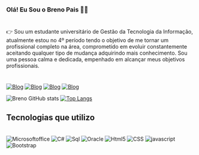 ### Olá!  Eu Sou o Breno Pais 👦🏻
#
👉 Sou um estudante universitário de Gestão da Tecnologia da Informação, atualmente estou no 4º período tendo o objetivo de me tornar um profissional completo na área, comprometido em evoluir constantemente aceitando qualquer tipo de mudança adquirindo mais conhecimento. Sou uma pessoa calma e dedicada, empenhado em alcançar meus objetivos profissionais. 
#
[![Blog](https://img.shields.io/badge/LinkedIn-0077B5?style=for-the-badge&logo=linkedin&logoColor=white)](https://www.linkedin.com/in/brenopais/)
[![Blog](https://img.shields.io/badge/Gmail-D14836?style=for-the-badge&logo=gmail&logoColor=white)](https://mail.google.com/mail/u/0/?tab=rm&ogbl#inbox)
[![Blog](https://img.shields.io/badge/Instagram-E4405F?style=for-the-badge&logo=instagram&logoColor=white)](https://www.instagram.com/brenopaiss/)
[![Blog](https://img.shields.io/badge/WhatsApp-25D366?style=for-the-badge&logo=whatsapp&logoColor=white)](https://api.whatsapp.com/send/?phone=557998061518&text&type=phone_number&app_absent=0)

![Breno GitHub stats](https://github-readme-stats.vercel.app/api?username=Brenopais&theme=blue-green)
[![Top Langs](https://github-readme-stats.vercel.app/api/top-langs/?username=Brenopais)](https://github.com/Brenopais/github-readme-stats)




## Tecnologias que utilizo
<Div style="Display: inline_block"> <br/>
<img align="center" alt="Microsoftoffice" src="https://img.shields.io/badge/Microsoft_Office-D83B01?style=for-the-badge&logo=microsoft-office&logoColor=white"/>
<img align="center" alt="C#" src="https://img.shields.io/badge/C%23-239120?style=for-the-badge&logo=c-sharp&logoColor=white"/>
<img align="center" alt="Sql" src="https://img.shields.io/badge/Microsoft%20SQL%20Server-CC2927?style=for-the-badge&logo=microsoft%20sql%20server&logoColor=white"/>
<img align="center" alt="Oracle" src="https://img.shields.io/badge/Oracle-F80000?style=for-the-badge&logo=Oracle&logoColor=white"/>
<img align="center" alt="Html5" src="https://img.shields.io/badge/HTML5-E34F26?style=for-the-badge&logo=html5&logoColor=white"/>
<img align="center" alt="CSS" src="https://img.shields.io/badge/CSS3-1572B6?style=for-the-badge&logo=css3&logoColor=white"/>
<img align="center" alt="javascript" src="https://img.shields.io/badge/JavaScript-F7DF1E?style=for-the-badge&logo=javascript&logoColor=black"/>
<img align="center" alt="Bootstrap" src="https://img.shields.io/badge/Bootstrap-563D7C?style=for-the-badge&logo=bootstrap&logoColor=white"/>
</div><br/>
